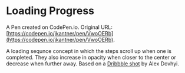 # Loading Progress

A Pen created on CodePen.io. Original URL: [https://codepen.io/jkantner/pen/VwoOERb](https://codepen.io/jkantner/pen/VwoOERb).

A loading sequnce concept in which the steps scroll up when one is completed. They also increase in opacity when closer to the center or decrease when further away. Based on a [Dribbble shot](https://dribbble.com/shots/20293969-Loading-Progress-Interaction) by Alex Dovhyi.